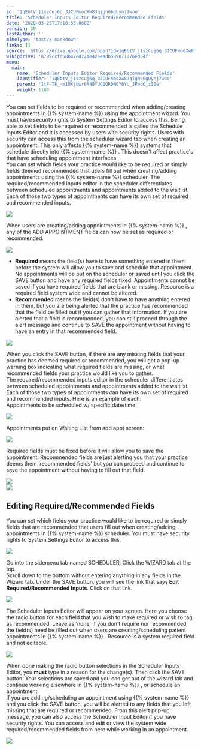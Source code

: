 ```yaml
---
id: '1qEbtV_j1szCuj6q_3JCUFmodXw8Jqigh06gUynj7woo'
title: 'Scheduler Inputs Editor Required/Recommended Fields'
date: '2020-03-25T17:18:55.860Z'
version: 39
lastAuthor: ''
mimeType: 'text/x-markdown'
links: []
source: 'https://drive.google.com/open?id=1qEbtV_j1szCuj6q_3JCUFmodXw8Jqigh06gUynj7woo'
wikigdrive: '8799ccfd58b47ed721e42eeadb589071776ed64f'
menu:
  main:
    name: 'Scheduler Inputs Editor Required/Recommended Fields'
    identifier: '1qEbtV_j1szCuj6q_3JCUFmodXw8Jqigh06gUynj7woo'
    parent: '1tF-Tk_-m1MKjLwr0A48YUO1QRDN6Y6Yu_JPedO_z30w'
    weight: 1180
---
```

You can set fields to be required or recommended when adding/creating appointments in {{% system-name %}} using the appointment wizard. You must have security rights to System Settings Editor to access this. Being able to set fields to be required or recommended is called the Schedule Inputs Editor and it is accessed by users with security rights. Users with security can access this from the scheduler wizard tab when creating an appointment. This only affects {{% system-name %}} systems that schedule directly into {{% system-name %}} . This doesn't affect practice's that have scheduling appointment interfaces.  
You can set which fields your practice would like to be required or simply fields deemed recommended that users fill out when creating/adding appointments using the {{% system-name %}} scheduler. The required/recommended inputs editor in the scheduler differentiates between scheduled appointments and appointments added to the waitlist. Each of those two types of appointments can have its own set of required and recommended inputs.
  
![](../scheduler-inputs-editor-required-recommended-fields.assets/100000000000018A000001C1E6704F3AE2A37AB0.png)  

When users are creating/adding appointments in {{% system-name %}} , any of the ADD APPOINTMENT fields can now be set as required or recommended.
  
![](../scheduler-inputs-editor-required-recommended-fields.assets/100000000000035E000001FF1ACA42217731D41A.png)  

* <strong>Required</strong> means the field(s) have to have something entered in them before the system will allow you to save and schedule that appointment. No appointments will be put on the scheduler or saved until you click the SAVE button and have any required fields fixed. Appointments cannot be saved if you have required fields that are blank or missing. Resource is a required field system wide and cannot be altered.
* <strong>Recommended</strong> means the field(s) don't have to have anything entered in them, but you are being alerted that the practice has recommended that the field be filled out if you can gather that information. If you are alerted that a field is recommended, you can still proceed through the alert message and continue to SAVE the appointment without having to have an entry in that recommended field.
  
![](../scheduler-inputs-editor-required-recommended-fields.assets/100002010000050A000000E4F29BC66A39766E1E.png)  

When you click the SAVE button, if there are any missing fields that your practice has deemed required or recommended, you will get a pop-up warning box indicating what required fields are missing, or what recommended fields your practice would like you to gather.  
The required/recommended inputs editor in the scheduler differentiates between scheduled appointments and appointments added to the waitlist. Each of those two types of appointments can have its own set of required and recommended inputs. Here is an example of each:  
Appointments to be scheduled w/ specific date/time:
  
![](../scheduler-inputs-editor-required-recommended-fields.assets/10000201000001850000011C09117CE73BD5C4E6.png)  

Appointments put on Waiting List from add appt screen:
  
![](../scheduler-inputs-editor-required-recommended-fields.assets/1000020100000182000000C7A8E224595B0CC764.png)  

Required fields must be fixed before it will allow you to save the appointment. Recommended fields are just alerting you that your practice deems them ‘recommended fields' but you can proceed and continue to save the appointment without having to fill out that field.
  
![](../scheduler-inputs-editor-required-recommended-fields.assets/100002010000018C0000008ADB6EB1FB178E495F.png)  
![](../scheduler-inputs-editor-required-recommended-fields.assets/100000000000018A00000084DDADBE1734564120.png)  

  
## Editing Required/Recommended Fields  
  
You can set which fields your practice would like to be required or simply fields that are recommended that users fill out when creating/adding appointments in {{% system-name %}} scheduler. You must have security rights to System Settings Editor to access this.
  
![](../scheduler-inputs-editor-required-recommended-fields.assets/100000000000018A000001C1E6704F3AE2A37AB0.png)  

Go into the sidemenu tab named SCHEDULER. Click the WIZARD tab at the top.  
Scroll down to the bottom without entering anything in any fields in the Wizard tab. Under the SAVE button, you will see the link that says **Edit Required/Recommended Inputs**. Click on that link.
  
![](../scheduler-inputs-editor-required-recommended-fields.assets/100000000000034B00000103A6F8C73D29FB9097.png)  

The Scheduler Inputs Editor will appear on your screen. Here you choose the radio button for each field that you wish to make required or wish to tag as recommended. Leave as ‘none' if you don't require nor recommended the field(s) need be filled out when users are creating/scheduling patient appointments in {{% system-name %}} . Resource is a system required field and not editable.
  
![](../scheduler-inputs-editor-required-recommended-fields.assets/100000000000018A000001C1E6704F3AE2A37AB0.png)  

When done making the radio button selections in the Scheduler Inputs Editor, you **must** type in a reason for the change(s). Then click the SAVE button. Your selections are saved and you can get out of the wizard tab and continue working elsewhere in {{% system-name %}} , or schedule an appointment.  
If you are adding/scheduling an appointment using {{% system-name %}} and you click the SAVE button, you will be alerted to any fields that you left missing that are required or recommended. From this alert pop-up message, you can also access the Scheduler Input Editor if you have security rights. You can access and edit or view the system wide required/recommended fields from here while working in an appointment.
  
![](../scheduler-inputs-editor-required-recommended-fields.assets/1000000000000191000000C1BBEC7152E897B100.png)  

